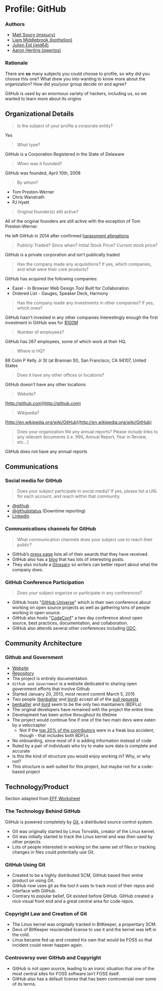 Profile: GitHub
===============

### Authors
- [Matt Soucy (msoucy)](mailto:msoucy@csh.rit.edu)
- [Liam Middlebrook (loothelion)](mailto:liammiddlebrook@gmail.com)
- [Julien Eid (jeid64)](<mailto:jeid@csh.rit.edu>)
- [Aaron Herting (qwertos)](<mailto:adh2380@rit.edu>)

### Rationale

There are **so** many subjects you could choose to profile, so why did you choose this one?
What drew you into wanting to know more about the organization?
How did you/your group decide on and agree?

GitHub is used by an enormous variety of hackers, including us, so we wanted to learn more about its origins

## Organizational Details

>	Is the subject of your profile a corporate entity?

Yes

>	What type?

GitHub is a Corporation Registered in the State of Delaware

>	When was it founded?

GitHub was founded, April 10th, 2008

>	By whom?

-	Tom Preston-Werner
-	Chris Wanstrath
-	PJ Hyett

>	Original founder(s) still active?

All of the original founders are still active with the exception of Tom Preston-Werner.

He left GitHub in 2014 after confirmed [harassment allegations][]

>	Publicly Traded? Since when? Initial Stock Price? Current stock price?

GitHub is a private corporation and isn't publically traded

>	Has the company made any acquisitions? If yes, which companies, and what were their core products?

GitHub has acquired the following companies:

-	Easel - In Browser Web Design Tool Built for Collaboration
-	Ordered List - Gauges, Speaker Deck, Harmony

>	Has the company made any investments in other companies? If yes, which ones?

GitHub hasn't invested in any other companies
Interestingly enough the first investment in GitHub was for [$100M][]

>	Number of employees?

GitHub has 267 employees, some of which work at their HQ.

>	Where is HQ?

88 Colin P Kelly Jr St (at Brannan St), San Francisco, CA 94107, United States

>Does it have any other offices or locations?

GitHub doesn't have any other locations

>	Website?

[http://github.com](http://github.com)

>	Wikipedia?

[http://en.wikipedia.org/wiki/GitHub](http://en.wikipedia.org/wiki/GitHub)

>	Does your organization file any annual reports? Please include links to any relevant documents (i.e. 990, Annual Report, Year in Review, etc...)

GitHub does not have any annual reports

[harassment allegations]: http://bits.blogs.nytimes.com/2014/04/21/github-founder-resigns-after-investigation/
[$100M]: http://go.bloomberg.com/tech-deals/2012-07-09-github-takes-100m-in-largest-investment-by-andreessen-horowitz/

## Communications

### Social media for GitHub

>	Does your subject participate in social media? If yes, please list a URL for each account, and reach within that community.

- [@github](https://twitter.com/github)
- [@githubstatus](https://twitter.com/githubstatus) (Downtime reporting)
- [LinkedIn](https://www.linkedin.com/company/github)

### Communications channels for GitHub

>	What communication channels does your subject use to reach their public?

- GitHub’s [press page][] lists all of their awards that they have received.
- GitHub also has a [blog][] that has lots of interesting posts.
- They also include a [Glossary][] so writers can better report about what the company does.

[press page]: https://github.com/about/press
[blog]: https://github.com/blog
[Glossary]: https://help.github.com/articles/github-glossary

### GitHub Conference Participation

>	Does your subject organize or participate in any conferences?

- GitHub hosts "[GitHub Universe][]" which is their own conference about working on open source projects as well as gathering tons of people working in open source.
- GitHub also hosts "[CodeConf][]" a two day conference about open source, best practices, documentation, and collaboration.
- GitHub also attends several other conferences including [GDC][].

[GitHub Universe]: http://githubuniverse.com
[CodeConf]: http://codeconf.com
[GDC]: https://github.com/blog/1961-see-you-at-gdc

## Community Architecture

### Github and Government

- [Website](http://government.github.com)
- [Repository](http://github.com/github/government.github.com)
- The project is entirely documentation
- `Github and Government` is a website dedicated to sharing open government efforts that involve Github
- Started January 20, 2013, most recent commit March 5, 2015
- Two people ([benbalter][] and [jlord][]) accept all of the [pull requests][]
- [benbalter][] and [jlord][] seem to be the only two maintainers (BDFLs)
- The original developers have remained with the project the entire time.
- Development has been active throughout its lifetime
- The project would continue fine if one of the two main devs were eaten by a velociraptor
	- Not if the [top 20% of the contributors][contributors] were in a freak bus accident, though - that includes both BDFLs
- No onboarding, since most of it is adding information instead of code
- Ruled by a pair of individuals who try to make sure data is complete and accurate
- Is this the kind of structure you would enjoy working in? Why, or why not?
- This structure is well-suited for this project, but maybe not for a code-based project

[benbalter]: https://github.com/benbalter
[jlord]: https://github.com/jlord
[pull requests]: https://github.com/github/government.github.com/pulls?q=is%3Apr+is%3Aclosed
[contributors]: https://github.com/github/government.github.com/graphs/contributors

## Technology/Product

Section adapted from [EFF Worksheet](http://www.teachingcopyright.org/handout/technology-history-worksheet)

### The Technology Behind GitHub

GitHub is powered completely by [Git][Git Wiki], a distributed source control system.

- Git was originally started by Linus Torvalds, creator of the Linux kernel.
- Git was initially started to track the Linux kernel and was then used by other projects.
- Lots of people interested in working on the same set of files or tracking changes in files could potentially use Git.

### GitHub Using Git

- Created to be a highly distributed SCM, GitHub based their entire product on using Git.
- GitHub now uses git as the tool it uses to track most of their repos and interface with GitHub.
- Contrary to popular belief, Git existed before GitHub. GitHub created a nice visual front end and a great central area for code repos.

### Copyright Law and Creation of Git

- The Linux kernel was originally tracked in BitKeeper, a properitary SCM.
- Devs of BitKeeper resciended license to use it and the kernel was left in the cold.
- Linus became fed up and created his own that would be FOSS so that incident could never happen again.

### Controversy over GitHub and Copyright

- GitHub is not open source, leading to an ironic situation that one of the most central sites for FOSS software isn’t FOSS itself.
- GitHub also has a default license that has been controversial over some of its terms.

[Git Wiki]: http://en.wikipedia.org/wiki/Git_%28software%29
